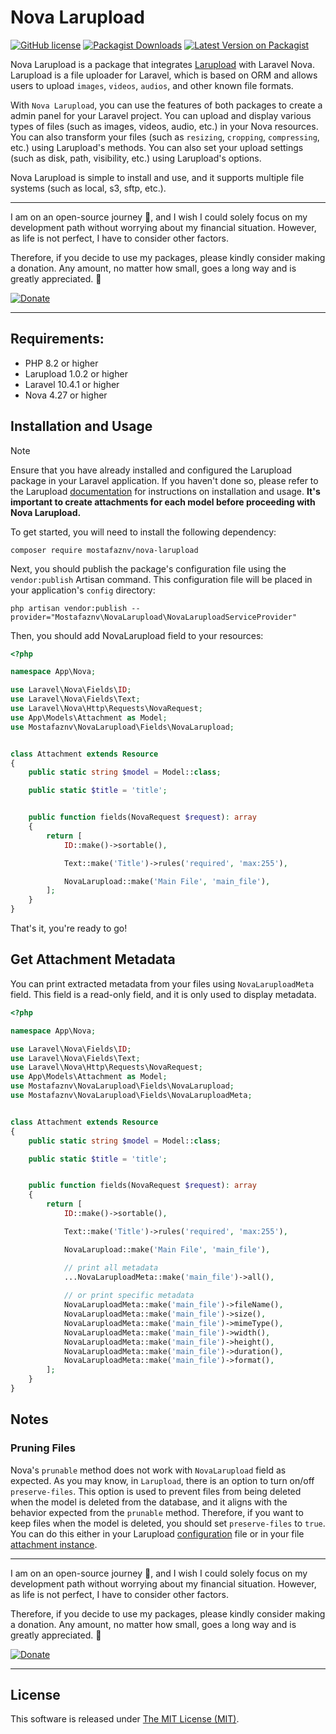 # Nova Larupload

[![GitHub license](https://img.shields.io/github/license/mostafaznv/nova-larupload?style=flat-square)](https://github.com/mostafaznv/nova-larupload/blob/master/LICENSE)
[![Packagist Downloads](https://img.shields.io/packagist/dt/mostafaznv/nova-larupload?style=flat-square&logo=packagist)](https://packagist.org/packages/mostafaznv/nova-larupload)
[![Latest Version on Packagist](https://img.shields.io/packagist/v/mostafaznv/nova-larupload.svg?style=flat-square&logo=composer)](https://packagist.org/packages/mostafaznv/nova-larupload)


Nova Larupload is a package that integrates [Larupload](https://github.com/mostafaznv/larupload) with Laravel Nova. Larupload is a file uploader for Laravel, which is based on ORM and allows users to upload `images`, `videos`, `audios`, and other known file formats.

With `Nova Larupload`, you can use the features of both packages to create a admin panel for your Laravel project. You can upload and display various types of files (such as images, videos, audio, etc.) in your Nova resources. You can also transform your files (such as `resizing`, `cropping`, `compressing`, etc.) using Larupload's methods. You can also set your upload settings (such as disk, path, visibility, etc.) using Larupload's options.

Nova Larupload is simple to install and use, and it supports multiple file systems (such as local, s3, sftp, etc.).

----
I am on an open-source journey 🚀, and I wish I could solely focus on my development path without worrying about my financial situation. However, as life is not perfect, I have to consider other factors.

Therefore, if you decide to use my packages, please kindly consider making a donation. Any amount, no matter how small, goes a long way and is greatly appreciated. 🍺

[![Donate](https://mostafaznv.github.io/donate/donate.svg)](https://mostafaznv.github.io/donate)

----

## Requirements:

- PHP 8.2 or higher
- Larupload 1.0.2 or higher
- Laravel 10.4.1 or higher
- Nova 4.27 or higher


## Installation and Usage
> [!NOTE]  
> Ensure that you have already installed and configured the Larupload package in your Laravel application. If you haven't done so, please refer to the Larupload [documentation](https://github.com/mostafaznv/larupload) for instructions on installation and usage. **It's important to create attachments for each model before proceeding with Nova Larupload.**

To get started, you will need to install the following dependency:

```shell
composer require mostafaznv/nova-larupload
```

Next, you should publish the package's configuration file using the `vendor:publish` Artisan command. This configuration file will be placed in your application's `config` directory:

```shell
php artisan vendor:publish --provider="Mostafaznv\NovaLarupload\NovaLaruploadServiceProvider"
```

Then, you should add NovaLarupload field to your resources:
```php
<?php

namespace App\Nova;

use Laravel\Nova\Fields\ID;
use Laravel\Nova\Fields\Text;
use Laravel\Nova\Http\Requests\NovaRequest;
use App\Models\Attachment as Model;
use Mostafaznv\NovaLarupload\Fields\NovaLarupload;


class Attachment extends Resource
{
    public static string $model = Model::class;

    public static $title = 'title';


    public function fields(NovaRequest $request): array
    {
        return [
            ID::make()->sortable(),

            Text::make('Title')->rules('required', 'max:255'),

            NovaLarupload::make('Main File', 'main_file'),
        ];
    }
}
```

That's it, you're ready to go!


## Get Attachment Metadata
You can print extracted metadata from your files using `NovaLaruploadMeta` field. This field is a read-only field, and it is only used to display metadata.

```php  
<?php

namespace App\Nova;

use Laravel\Nova\Fields\ID;
use Laravel\Nova\Fields\Text;
use Laravel\Nova\Http\Requests\NovaRequest;
use App\Models\Attachment as Model;
use Mostafaznv\NovaLarupload\Fields\NovaLarupload;
use Mostafaznv\NovaLarupload\Fields\NovaLaruploadMeta;


class Attachment extends Resource
{
    public static string $model = Model::class;

    public static $title = 'title';


    public function fields(NovaRequest $request): array
    {
        return [
            ID::make()->sortable(),

            Text::make('Title')->rules('required', 'max:255'),

            NovaLarupload::make('Main File', 'main_file'),

            // print all metadata
            ...NovaLaruploadMeta::make('main_file')->all(),
            
            // or print specific metadata
            NovaLaruploadMeta::make('main_file')->fileName(),
            NovaLaruploadMeta::make('main_file')->size(),
            NovaLaruploadMeta::make('main_file')->mimeType(),
            NovaLaruploadMeta::make('main_file')->width(),
            NovaLaruploadMeta::make('main_file')->height(),
            NovaLaruploadMeta::make('main_file')->duration(),
            NovaLaruploadMeta::make('main_file')->format(),
        ];
    }
}
```


## Notes

### Pruning Files
Nova's `prunable` method does not work with `NovaLarupload` field as expected. As you may know, in `Larupload`, there is an option to turn on/off `preserve-files`. This option is used to prevent files from being deleted when the model is deleted from the database, and it aligns with the behavior expected from the `prunable` method. Therefore, if you want to keep files when the model is deleted, you should set `preserve-files` to `true`. You can do this either in your Larupload [configuration](https://mostafaznv.gitbook.io/larupload/advanced-usage/configuration/preserve-files) file or in your file [attachment instance](https://mostafaznv.gitbook.io/larupload/advanced-usage/attachment/preserve-files).



----

I am on an open-source journey 🚀, and I wish I could solely focus on my development path without worrying about my financial situation. However, as life is not perfect, I have to consider other factors.

Therefore, if you decide to use my packages, please kindly consider making a donation. Any amount, no matter how small, goes a long way and is greatly appreciated. 🍺

[![Donate](https://mostafaznv.github.io/donate/donate.svg)](https://mostafaznv.github.io/donate)

----


## License

This software is released under [The MIT License (MIT)](LICENSE.txt).
